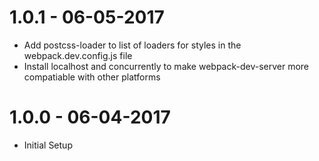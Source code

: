 # 1.0.1 - 06-05-2017
- Add postcss-loader to list of loaders for styles in the webpack.dev.config.js file
- Install localhost and concurrently to make webpack-dev-server more compatiable with other platforms

# 1.0.0 - 06-04-2017
- Initial Setup